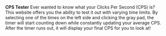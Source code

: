**CPS Tester**
Ever wanted to know what your Clicks Per Second (CPS) is? This website offers you the ability to test it out with varying time limits. By selecting one of the times on the left side and clicking the gray pad, the timer will start counting down while constantly updating your average CPS. After the timer runs out, it will display your final CPS for you to look at!